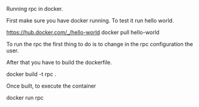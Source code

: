 Running rpc in docker.

First make sure you have docker running. To test it run hello world.

https://hub.docker.com/_/hello-world
docker pull hello-world

To run the rpc the first thing to do is to change in the rpc configuration the user.

After that you have to build the dockerfile.

docker build -t rpc .

Once built, to execute the container

docker run rpc
